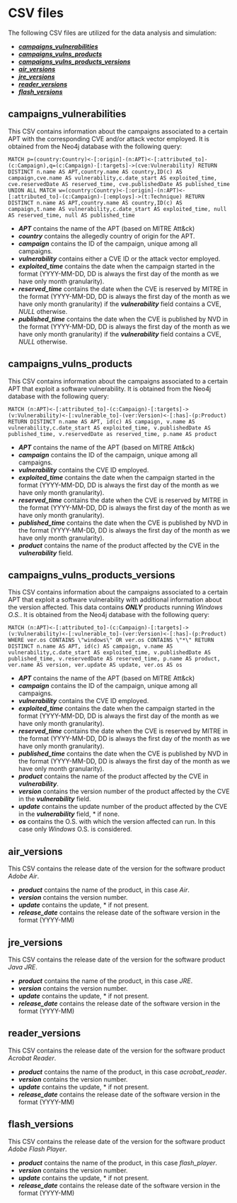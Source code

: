 # CSV files

The following CSV files are utilized for the data analysis and simulation:
- [***campaigns_vulnerabilities***](#campaigns_vulnerabilities)
- [***campaigns_vulns_products***](#campaigns_vulns_products)
- [***campaigns_vulns_products_versions***](#campaigns_vulns_products_versions)
- [***air_versions***](#air_versions)
- [***jre_versions***](#jre_versions)
- [***reader_versions***](#reader_versions)
- [***flash_versions***](#flash_versions)


## campaigns_vulnerabilities
This CSV contains information about the campaigns associated to a certain APT with the corresponding CVE and/or attack vector employed. It is obtained from the Neo4j database with the following query:
```
MATCH p=(country:Country)<-[:origin]-(n:APT)<-[:attributed_to]-(c:Campaign),q=(c:Campaign)-[:targets]->(cve:Vulnerability) RETURN DISTINCT n.name AS APT,country.name AS country,ID(c) AS campaign,cve.name AS vulnerability,c.date_start AS exploited_time, cve.reservedDate AS reserved_time, cve.publishedDate AS published_time UNION ALL MATCH w=(country:Country)<-[:origin]-(n:APT)<-[:attributed_to]-(c:Campaign)-[:employs]->(t:Technique) RETURN DISTINCT n.name AS APT,country.name AS country,ID(c) AS campaign,t.name AS vulnerability,c.date_start AS exploited_time, null AS reserved_time, null AS published_time
```
- ***APT*** contains the name of the APT (based on MITRE Att\&ck)
- ***country*** contains the allegedly country of origin for the APT.
- ***campaign*** contains the ID of the campaign, unique among all campaigns.
- ***vulnerability*** contains either a CVE ID or the attack vector employed.
- ***exploited_time*** contains the date when the campaign started in the format (YYYY-MM-DD, DD is always the first day of the month as we have only month granularity).
- ***reserved_time*** contains the date when the CVE is reserved by MITRE in the format (YYYY-MM-DD, DD is always the first day of the month as we have only month granularity) if the ***vulnerability*** field contains a CVE, *NULL* otherwise.
- ***published_time*** contains the date when the CVE is published by NVD in the format (YYYY-MM-DD, DD is always the first day of the month as we have only month granularity) if the ***vulnerability*** field contains a CVE, *NULL* otherwise.

## campaigns_vulns_products
This CSV contains information about the campaigns associated to a certain APT that exploit a software vulnerability. It is obtained from the Neo4j database with the following query:
```
MATCH (n:APT)<-[:attributed_to]-(c:Campaign)-[:targets]->(v:Vulnerability)<-[:vulnerable_to]-(ver:Version)<-[:has]-(p:Product) RETURN DISTINCT n.name AS APT, id(c) AS campaign, v.name AS vulnerability,c.date_start AS exploited_time, v.publishedDate AS published_time, v.reservedDate as reserved_time, p.name AS product
```
- ***APT*** contains the name of the APT (based on MITRE Att\&ck)
- ***campaign*** contains the ID of the campaign, unique among all campaigns.
- ***vulnerability*** contains the CVE ID employed.
- ***exploited_time*** contains the date when the campaign started in the format (YYYY-MM-DD, DD is always the first day of the month as we have only month granularity).
- ***reserved_time*** contains the date when the CVE is reserved by MITRE in the format (YYYY-MM-DD, DD is always the first day of the month as we have only month granularity).
- ***published_time*** contains the date when the CVE is published by NVD in the format (YYYY-MM-DD, DD is always the first day of the month as we have only month granularity).
- ***product*** contains the name of the product affected by the CVE in the ***vulnerability*** field.

## campaigns_vulns_products_versions
This CSV contains information about the campaigns associated to a certain APT that exploit a software vulnerability with additional information about the version affected. This data contains ***ONLY*** products running *Windows O.S.*. It is obtained from the Neo4j database with the following query:
```
MATCH (n:APT)<-[:attributed_to]-(c:Campaign)-[:targets]->(v:Vulnerability)<-[:vulnerable_to]-(ver:Version)<-[:has]-(p:Product) WHERE ver.os CONTAINS \"windows\" OR ver.os CONTAINS \"*\" RETURN DISTINCT n.name AS APT, id(c) AS campaign, v.name AS vulnerability,c.date_start AS exploited_time, v.publishedDate AS published_time, v.reservedDate AS reserved_time, p.name AS product, ver.name AS version, ver.update AS update, ver.os AS os
```
- ***APT*** contains the name of the APT (based on MITRE Att\&ck)
- ***campaign*** contains the ID of the campaign, unique among all campaigns.
- ***vulnerability*** contains the CVE ID employed.
- ***exploited_time*** contains the date when the campaign started in the format (YYYY-MM-DD, DD is always the first day of the month as we have only month granularity).
- ***reserved_time*** contains the date when the CVE is reserved by MITRE in the format (YYYY-MM-DD, DD is always the first day of the month as we have only month granularity).
- ***published_time*** contains the date when the CVE is published by NVD in the format (YYYY-MM-DD, DD is always the first day of the month as we have only month granularity).
- ***product*** contains the name of the product affected by the CVE in ***vulnerability***.
- ***version*** contains the version number of the product affected by the CVE in the ***vulnerability*** field.
- ***update*** contains the update number of the product affected by the CVE in the ***vulnerability*** field, * if none.
- ***os*** contains the O.S. with which the version affected can run. In this case only *Windows* O.S. is considered.


## air_versions
This CSV contains the release date of the version for the software product *Adobe Air*.
- ***product*** contains the name of the product, in this case *Air*.
- ***version*** contains the version number.
- ***update*** contains the update, * if not present.
- ***release_date*** contains the release date of the software version in the format (YYYY-MM)

## jre_versions
This CSV contains the release date of the version for the software product *Java JRE*.
- ***product*** contains the name of the product, in this case *JRE*.
- ***version*** contains the version number.
- ***update*** contains the update, * if not present.
- ***release_date*** contains the release date of the software version in the format (YYYY-MM)

## reader_versions
This CSV contains the release date of the version for the software product *Acrobat Reader*.
- ***product*** contains the name of the product, in this case *acrobat_reader*.
- ***version*** contains the version number.
- ***update*** contains the update, * if not present.
- ***release_date*** contains the release date of the software version in the format (YYYY-MM)

## flash_versions
This CSV contains the release date of the version for the software product *Adobe Flash Player*.
- ***product*** contains the name of the product, in this case *flash_player*.
- ***version*** contains the version number.
- ***update*** contains the update, * if not present.
- ***release_date*** contains the release date of the software version in the format (YYYY-MM)
